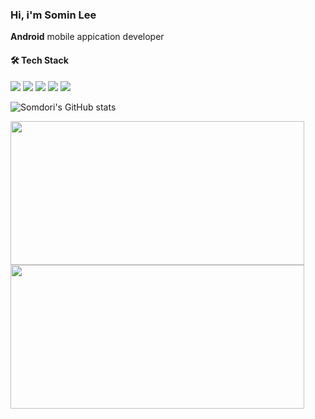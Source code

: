 ### Hi, i'm **Somin Lee**
 **Android** mobile appication developer

#### 🛠️ Tech Stack

<img src="https://img.shields.io/badge/Kotlin-7F52FF?style=flat-square&logo=Kotlin&logoColor=white"/> <img src="https://img.shields.io/badge/Python-3776AB?style=flat-square&logo=Python&logoColor=white"/> <img src="https://img.shields.io/badge/Android Studio-3DDC84?style=flat-square&logo=android&logoColor=white"/> <img src="https://img.shields.io/badge/IntelliJ-000000?style=flat-square&logo=intellijidea&logoColor=white"/> <img src="https://img.shields.io/badge/Visual Studio Code-007ACC?style=flat-square&logo=visualstudiocode&logoColor=white"/>

![Somdori's GitHub stats](https://github-readme-stats.vercel.app/api?username=s6m1n&show_icons=true)  

<a href="https://github.com/devxb/gitanimals">
  <img
  src="https://render.gitanimals.org/farms/s6m1n"
  width="470"
  height="230"
  />
</a>

<br>

<a href="https://www.solve-nyang.com">
<img src="https://api.solve-nyang.com/compose/s6m1n"
  width="470"
  height="230"
  />
</a>

<br>

<!--
![Somdori's GitHub stats](https://github-readme-stats.vercel.app/api?username=s6m1n&show_icons=true&theme=dark)  
<br>
[![Solved.ac
프로필](http://mazassumnida.wtf/api/v2/generate_badge?boj=s6m1n)](https://solved.ac/s6m1n) -->

</div>
